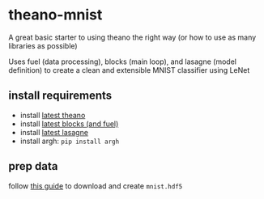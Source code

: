 # theano-mnist
A great basic starter to using theano the right way (or how to use as many libraries as possible)

Uses fuel (data processing), blocks (main loop), and lasagne (model definition) to create a clean and extensible MNIST classifier using LeNet


## install requirements
* install [latest theano](http://deeplearning.net/software/theano/install.html#bleeding-edge-install-instructions)
* install [latest blocks (and fuel)](http://blocks.readthedocs.io/en/latest/setup.html)
* install [latest lasagne](http://lasagne.readthedocs.io/en/latest/user/installation.html#bleeding-edge-version)
* install argh: `pip install argh`

## prep data
follow [this guide](http://fuel.readthedocs.io/en/latest/built_in_datasets.html) to download and create `mnist.hdf5`
